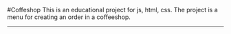 #Coffeshop 
This is an educational project for js, html, css. The project is a menu for creating an order in a coffeeshop.
***
